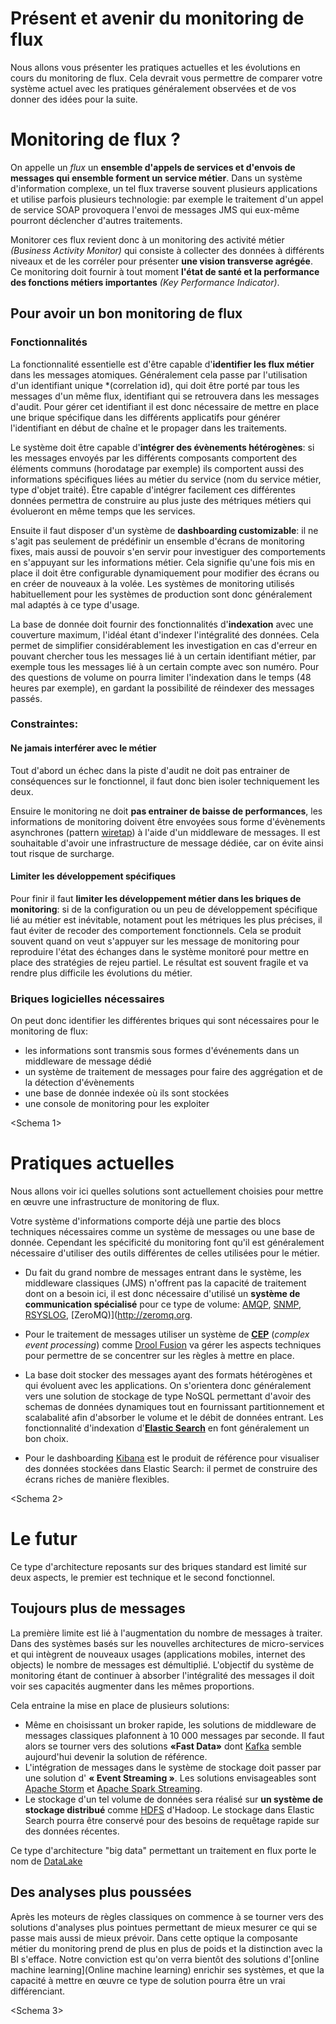 # Présent et avenir du monitoring de flux 

Nous allons vous présenter les pratiques actuelles et les évolutions en cours du monitoring de flux.
Cela devrait vous permettre de comparer votre système actuel avec les pratiques généralement observées et de vos donner des idées pour la suite.

# Monitoring de flux ?

On appelle un *flux* un **ensemble d'appels de services et d'envois de messages qui ensemble forment un service métier**. Dans un système d'information complexe, un tel flux traverse souvent plusieurs applications et utilise parfois plusieurs technologie: par exemple le traitement d'un appel de service SOAP provoquera l'envoi de messages JMS qui eux-même pourront déclencher d'autres traitements.

Monitorer ces flux revient donc à un monitoring des activité métier *(Business Activity Monitor)* qui consiste à collecter des données à différents niveaux et de les corréler pour présenter **une vision transverse agrégée**. Ce monitoring doit fournir à tout moment **l'état de santé et la performance des fonctions métiers importantes** *(Key Performance Indicator)*.

## Pour avoir un bon monitoring de flux

### Fonctionnalités

La fonctionnalité essentielle est d'être capable d'**identifier les flux métier** dans les messages atomiques. Généralement cela passe par l'utilisation d'un identifiant unique *(correlation id), qui doit être porté par tous les messages d'un même flux, identifiant qui se retrouvera dans les messages d'audit. Pour gérer cet identifiant il est donc nécessaire de mettre en place une brique spécifique dans les différents applicatifs pour générer l'identifiant en début de chaîne et le propager dans les traitements.

Le système doit être capable d'**intégrer des évènements hétérogènes**: si les messages envoyés par les différents composants comportent des éléments communs (horodatage par exemple) ils comportent aussi des informations spécifiques liées au métier du service (nom du service métier, type d'objet traité). Être capable d'intégrer facilement ces différentes données permettra de construire au plus juste des métriques métiers qui évolueront en même temps que les services.

Ensuite il faut disposer d'un système de **dashboarding customizable**: il ne s'agit pas seulement de prédéfinir un ensemble d'écrans de monitoring fixes, mais aussi de pouvoir s'en servir pour investiguer des comportements en s'appuyant sur les informations métier. Cela signifie qu'une fois mis en place il doit être configurable dynamiquement pour modifier des écrans ou en créer de nouveaux à la volée. Les systèmes de monitoring utilisés habituellement pour les systèmes de production sont donc généralement mal adaptés à ce type d'usage.

La base de donnée doit fournir des fonctionnalités d'**indexation** avec une couverture maximum, l'idéal étant d'indexer l'intégralité des données. Cela permet de simplifier considérablement les investigation en cas d'erreur en pouvant chercher tous les messages lié à un certain identifiant métier, par exemple tous les messages lié à un certain compte avec son numéro. Pour des questions de volume on pourra limiter l'indexation dans le temps (48 heures par exemple), en gardant la possibilité de réindexer des messages passés.

### Constraintes:

#### Ne jamais interférer avec le métier

Tout d'abord un échec dans la piste d'audit ne doit pas entrainer de conséquences sur le fonctionnel, il faut donc bien isoler techniquement les deux.

Ensuire le monitoring ne doit **pas entrainer de baisse de performances**, les informations de monitoring doivent être envoyées sous forme d'évènements asynchrones (pattern [wiretap](http://www.enterpriseintegrationpatterns.com/WireTap.html)) à l'aide d'un middleware de messages. Il est souhaitable d'avoir une infrastructure de message dédiée, car on évite ainsi tout risque de surcharge.

#### Limiter les développement spécifiques

Pour finir il faut **limiter les développement métier dans les briques de monitoring**: si de la configuration ou un peu de développement spécifique lié au métier est inévitable, notament pout les métriques les plus précises, il faut éviter de recoder des comportement fonctionnels. Cela se produit souvent quand on veut s'appuyer sur les message de monitoring pour reproduire l'état des échanges dans le système monitoré pour mettre en place des stratégies de rejeu partiel. Le résultat est souvent fragile et va rendre plus difficile les évolutions du métier.

### Briques logicielles nécessaires

On peut donc identifier les différentes briques qui sont nécessaires pour le monitoring de flux:
- les informations sont transmis sous formes d'événements dans un middleware de message dédié
- un système de traitement de messages pour faire des aggrégation et de la détection d'évènements
- une base de donnée indexée où ils sont stockées
- une console de monitoring pour les exploiter

<Schema 1>

# Pratiques actuelles

Nous allons voir ici quelles solutions sont actuellement choisies pour mettre en œuvre une infrastructure de monitoring de flux.

Votre système d'informations comporte déjà une partie des blocs techniques nécessaires comme un système de messages ou une base de donnée. Cependant les spécificité du monitoring font qu'il est généralement nécessaire d'utiliser des outils différentes de celles utilisées pour le métier.

- Du fait du grand nombre de messages entrant dans le système, les middleware classiques (JMS) n'offrent pas la capacité de traitement dont on a besoin ici, il est donc nécessaire d'utilisé un **système de communication spécialisé** pour ce type de volume: [AMQP](http://www.amqp.org), [SNMP](http://en.wikipedia.org/wiki/Simple_Network_Management_Protocol), [RSYSLOG](http://www.rsyslog.com), [ZeroMQ)](http://zeromq.org.

- Pour le traitement de messages utiliser un système de **[CEP](http://en.wikipedia.org/wiki/Complex_event_processing)** (*complex event processing*) comme [Drool Fusion](http://docs.jboss.org/drools/release/latest/drools-docs/html/DroolsComplexEventProcessingChapter.html) va gérer les aspects techniques pour permettre de se concentrer sur les règles à mettre en place.

- La base doit stocker des messages ayant des formats hétérogènes et qui évoluent avec les applications. On s'orientera donc généralement vers une solution de stockage de type NoSQL permettant d'avoir des schemas de données dynamiques tout en fournissant partitionnement et scalabalité afin d'absorber le volume et le débit de données entrant. Les fonctionnalité d'indexation d'**[Elastic Search](http://www.elasticsearch.org)** en font généralement un bon choix.

- Pour le dashboarding [Kibana](http://www.elasticsearch.org/overview/kibana/) est le produit de référence pour visualiser des données stockées dans Elastic Search: il permet de construire des écrans riches de manière flexibles.

<Schema 2>

# Le futur

Ce type d'architecture reposants sur des briques standard est limité sur deux aspects, le premier est technique et le second fonctionnel. 

## Toujours plus de messages

La première limite est lié à l'augmentation du nombre de messages à traiter. Dans des systèmes basés sur les nouvelles architectures de micro-services et qui intègrent de nouveaux usages (applications mobiles, internet des objects) le nombre de messages est démultiplié. L'objectif du système de monitoring étant de continuer à absorber l'intégralité des messages il doit voir ses capacités augmenter dans les mêmes proportions.

Cela entraine la mise en place de plusieurs solutions:
- Même en choisissant un broker rapide, les solutions de middleware de messages classiques plafonnent à 10 000 messages par seconde. Il faut alors se tourner vers des solutions **«Fast Data»** dont [Kafka](http://kafka.apache.org) semble aujourd'hui devenir la solution de référence.
- L'intégration de messages dans le système de stockage doit passer par une solution d' **« Event Streaming »**. Les solutions envisageables sont [Apache Storm](https://storm.apache.org) et [Apache Spark Streaming](https://spark.apache.org/streaming/).
- Le stockage d'un tel volume de données sera réalisé sur **un système de stockage distribué** comme [HDFS](http://hadoop.apache.org/docs/r1.2.1/hdfs_design.html#Introduction) d'Hadoop. Le stockage dans Elastic Search pourra être conservé pour des besoins de requêtage rapide sur des données récentes.

Ce type d'architecture "big data" permettant un traitement en flux porte le nom de [DataLake](http://www.forbes.com/sites/ciocentral/2011/07/21/big-data-requires-a-big-new-architecture/)

## Des analyses plus poussées

Après les moteurs de règles classiques on commence à se tourner vers des solutions d'analyses plus pointues permettant de mieux mesurer ce qui se passe mais aussi de mieux prévoir. Dans cette optique la composante métier du monitoring prend de plus en plus de poids et la distinction avec la BI s'efface. Notre conviction est qu'on verra bientôt des solutions d'[online machine learning](Online machine learning) enrichir ses systèmes, et que la capacité à mettre en œuvre ce type de solution pourra être un vrai différenciant.

<Schema 3>
